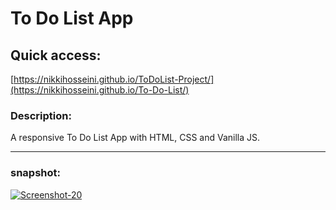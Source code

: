# To Do List App

## Quick access:
[https://nikkihosseini.github.io/ToDoList-Project/](https://nikkihosseini.github.io/To-Do-List/)



### Description:
A responsive To Do List App with HTML, CSS and Vanilla JS.

---
### snapshot:
<a href="https://ibb.co/xskPvfy"><img src="https://i.ibb.co/hM6h5Zk/Screenshot-20.png" alt="Screenshot-20" border="0"></a>
